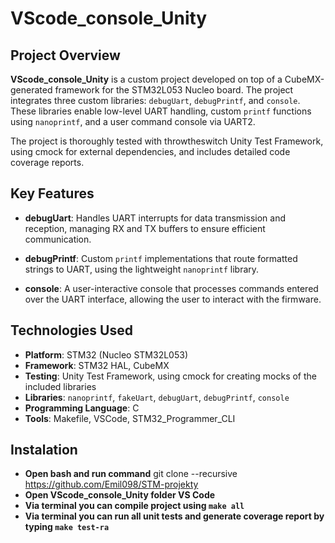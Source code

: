 # VScode_console_Unity

## Project Overview
**VScode_console_Unity** is a custom project developed on top of a CubeMX-generated framework for the STM32L053 Nucleo board. The project integrates three custom libraries: `debugUart`, `debugPrintf`, and `console`. These libraries enable low-level UART handling, custom `printf` functions using `nanoprintf`, and a user command console via UART2.

The project is thoroughly tested with throwtheswitch Unity Test Framework, using cmock for external dependencies, and includes detailed code coverage reports.

## Key Features
- **debugUart**: Handles UART interrupts for data transmission and reception, managing RX and TX buffers to ensure efficient communication.
  
- **debugPrintf**: Custom `printf` implementations that route formatted strings to UART, using the lightweight `nanoprintf` library.

- **console**: A user-interactive console that processes commands entered over the UART interface, allowing the user to interact with the firmware.

## Technologies Used
- **Platform**: STM32 (Nucleo STM32L053)
- **Framework**: STM32 HAL, CubeMX
- **Testing**: Unity Test Framework, using cmock for creating mocks of the included libraries
- **Libraries**: `nanoprintf`, `fakeUart`, `debugUart`, `debugPrintf`, `console`
- **Programming Language**: C
- **Tools**: Makefile, VSCode, STM32_Programmer_CLI

## Instalation
- **Open bash and run command** git clone --recursive https://github.com/Emil098/STM-projekty
- **Open VScode_console_Unity folder VS Code**
- **Via terminal you can compile project using `make all`** 
- **Via terminal you can run all unit tests and generate coverage report by typing `make test-ra`** 
